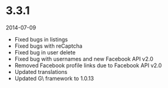 # 3.3.1

2014-07-09

- Fixed bugs in listings
- Fixed bugs with reCaptcha
- Fixed bug in user delete
- Fixed bug with usernames and new Facebook API v2.0
- Removed Facebook profile links due to Facebook API v2.0
- Updated translations
- Updated G\ framework to 1.0.13
